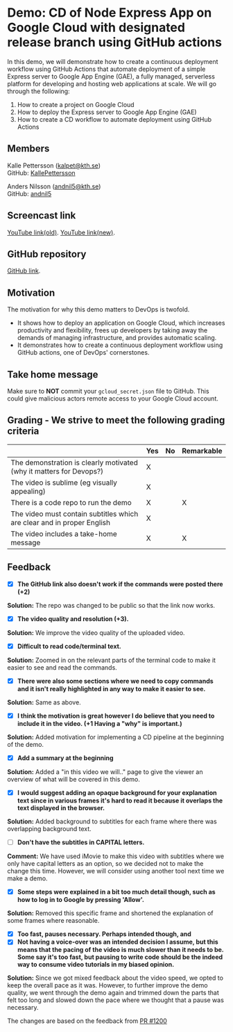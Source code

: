 # Demo: CD of Node Express App on Google Cloud with designated release branch using GitHub actions

In this demo, we will demonstrate how to create a continuous deployment workflow using GitHub Actions that automate deployment of a simple Express server to Google App Engine (GAE), a fully managed, serverless platform for developing and hosting web applications at scale. We will go through the following:
1. How to create a project on Google Cloud
2. How to deploy the Express server to Google App Engine (GAE)
3. How to create a CD workflow to automate deployment using GitHub Actions

## Members

Kalle Pettersson (kalpet@kth.se)  
GitHub: [KallePettersson](https://github.com/KallePettersson)

Anders Nilsson (andnil5@kth.se)  
GitHub: [andnil5](https://github.com/andnil5)

## Screencast link
[YouTube link(old)](https://www.youtube.com/watch?v=lY5Uj_VzClc).
[YouTube link(new)](https://www.youtube.com/watch?v=xieUj9TSewA).

## GitHub repository
[GitHub link](https://github.com/KallePettersson/Continous-Deployment-on-gCloud).

## Motivation

The motivation for why this demo matters to DevOps is twofold.
- It shows how to deploy an application on Google Cloud, which increases productivity and flexibility, frees up developers by taking away the demands of managing infrastructure, and provides automatic scaling.
- It demonstrates how to create a continuous deployment workflow using GitHub actions, one of DevOps' cornerstones.

## Take home message

Make sure to **NOT** commit your `gcloud_secret.json` file to GitHub. This could give malicious actors remote access to your Google Cloud account.

## Grading - We strive to meet the following grading criteria

|                                             | Yes | No | Remarkable |
|-------------------------------------------- | ----|----|-------------|
|The demonstration is clearly motivated (why it matters for Devops?) | X |  | |
|The video is sublime (eg visually appealing) | X |  |  |
|There is a code repo to run the demo  | X |  | X |
|The video must contain subtitles which are clear and in proper English | X |  |  |
|The video includes a take-home message | X |  | X |

## Feedback 

- [X] **The GitHub link also doesn't work if the commands were posted there (+2)**

**Solution:** The repo was changed to be public so that the link now works.

- [X] **The video quality and resolution (+3).**

**Solution:** We improve the video quality of the uploaded video.

- [X] **Difficult to read code/terminal text.**

**Solution:** Zoomed in on the relevant parts of the terminal code to make it easier to see and read the commands.

- [X] **There were also some sections where we need to copy commands and it isn't really highlighted in any way to make it easier to see.**

**Solution:** Same as above.

- [X] **I think the motivation is great however I do believe that you need to include it in the video. (+1 Having a "why" is important.)**

**Solution:** Added motivation for implementing a CD pipeline at the beginning of the demo.

- [X] **Add a summary at the beginning**

**Solution:** Added a "in this video we will.." page to give the viewer an overview of what will be covered in this demo.

- [X] **I would suggest adding an opaque background for your explanation text since in various frames it's hard to read it because it overlaps the text displayed in the browser.**

**Solution:** Added background to subtitles for each frame where there was overlapping background text.

- [ ] **Don't have the subtitles in CAPITAL letters.**

**Comment:** We have used iMovie to make this video with subtitles where we only have capital letters as an option, so we decided not to make the change this time. However, we will consider using another tool next time we make a demo.

- [X] **Some steps were explained in a bit too much detail though, such as how to log in to Google by pressing 'Allow'.**

**Solution:** Removed this specific frame and shortened the explanation of some frames where reasonable.

- [X] **Too fast, pauses necessary. Perhaps intended though, and**
- [X] **Not having a voice-over was an intended decision I assume, but this means that the pacing of the video is much slower than it needs to be. Some say it's too fast, but pausing to write code should be the indeed way to consume video tutorials in my biased opinion.**

**Solution:** Since we got mixed feedback about the video speed, we opted to keep the overall pace as it was. However, to further improve the demo quality, we went through the demo again and trimmed down the parts that felt too long and slowed down the pace where we thought that a pause was necessary.

The changes are based on the feedback from [PR #1200](https://github.com/KTH/devops-course/pull/1200)
